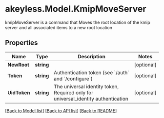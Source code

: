 # akeyless.Model.KmipMoveServer
kmipMoveServer is a command that Moves the root location of the kmip server and all associated items to a new root location

## Properties

Name | Type | Description | Notes
------------ | ------------- | ------------- | -------------
**NewRoot** | **string** |  | [optional] 
**Token** | **string** | Authentication token (see &#x60;/auth&#x60; and &#x60;/configure&#x60;) | [optional] 
**UidToken** | **string** | The universal identity token, Required only for universal_identity authentication | [optional] 

[[Back to Model list]](../README.md#documentation-for-models) [[Back to API list]](../README.md#documentation-for-api-endpoints) [[Back to README]](../README.md)

